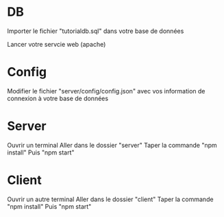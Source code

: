 # DB
Importer le fichier "tutorialdb.sql" dans votre base de données

Lancer votre servcie web (apache)

# Config
Modifier le fichier "server/config/config.json" avec vos information de connexion à votre base de données

# Server
Ouvrir un terminal 
Aller dans le dossier "server"
Taper la commande "npm install"
Puis "npm start"

# Client
Ouvrir un autre terminal
Aller dans le dossier "client"
Taper la commande "npm install"
Puis "npm start"

